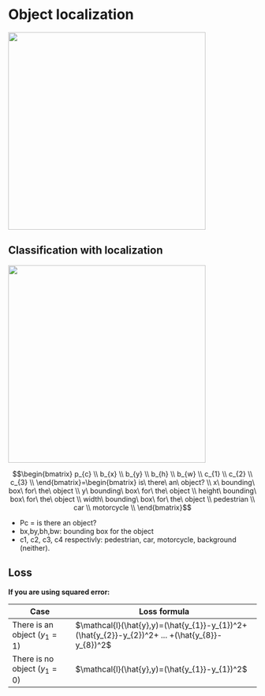 # Object localization

<img src="../img/screenshot_from_2019-02-16_18-34-50.png" width="400" />

## Classification with localization

<img src="../img/screenshot_from_2019-02-16_18-54-14.png" width="400" />

$$\begin{bmatrix}
p_{c} \\
b_{x} \\
b_{y} \\
b_{h} \\
b_{w} \\
c_{1} \\
c_{2} \\
c_{3} \\
\end{bmatrix}=\begin{bmatrix}
is\ there\ an\ object? \\
x\ bounding\ box\ for\ the\ object \\
y\ bounding\ box\ for\ the\ object \\
height\ bounding\ box\ for\ the\ object \\
width\ bounding\ box\ for\ the\ object \\
pedestrian \\
car \\
motorcycle \\
\end{bmatrix}$$

- Pc = is there an object?
- bx,by,bh,bw: bounding box for the object
- c1, c2, c3, c4 respectivly: pedestrian, car, motorcycle, background (neither).


## Loss

__**If you are using squared error:**__

| Case | Loss formula |
|------|--------------|
| There is an object ($y_{1}=1$) | $\mathcal{l}(\hat{y},y)=(\hat{y_{1}}-y_{1})^2+(\hat{y_{2}}-y_{2})^2+ ... +(\hat{y_{8}}-y_{8})^2$ |
| There is no object ($y_{1}=0$) | $\mathcal{l}(\hat{y},y)=(\hat{y_{1}}-y_{1})^2$ | 